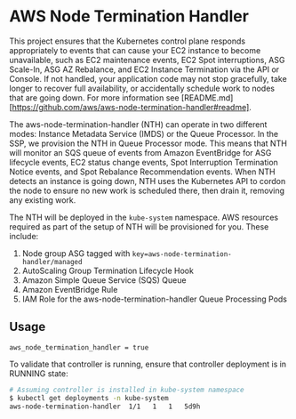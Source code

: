 # AWS Node Termination Handler

This project ensures that the Kubernetes control plane responds appropriately to events that can cause your EC2 instance to become unavailable, such as EC2 maintenance events, EC2 Spot interruptions, ASG Scale-In, ASG AZ Rebalance, and EC2 Instance Termination via the API or Console. If not handled, your application code may not stop gracefully, take longer to recover full availability, or accidentally schedule work to nodes that are going down. For more information see [README.md][https://github.com/aws/aws-node-termination-handler#readme].

The aws-node-termination-handler (NTH) can operate in two different modes: Instance Metadata Service (IMDS) or the Queue Processor. In the SSP, we provision the NTH in Queue Processor mode. This means that NTH will monitor an SQS queue of events from Amazon EventBridge for ASG lifecycle events, EC2 status change events, Spot Interruption Termination Notice events, and Spot Rebalance Recommendation events. When NTH detects an instance is going down, NTH uses the Kubernetes API to cordon the node to ensure no new work is scheduled there, then drain it, removing any existing work.

The NTH will be deployed in the `kube-system` namespace. AWS resources required as part of the setup of NTH will be provisioned for you. These include:

1. Node group ASG tagged with `key=aws-node-termination-handler/managed`
2. AutoScaling Group Termination Lifecycle Hook
3. Amazon Simple Queue Service (SQS) Queue
4. Amazon EventBridge Rule
5. IAM Role for the aws-node-termination-handler Queue Processing Pods

## Usage

```hcl
aws_node_termination_handler = true
```

To validate that controller is running, ensure that controller deployment is in RUNNING state:

```sh
# Assuming controller is installed in kube-system namespace
$ kubectl get deployments -n kube-system
aws-node-termination-handler  1/1   1   1   5d9h
```
